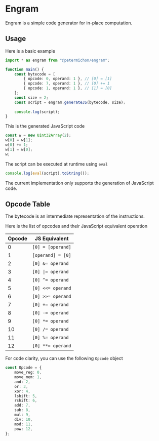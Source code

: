 # Engram

Engram is a simple code generator for in-place computation.

## Usage

Here is a basic example

```ts
import * as engram from "@petermichon/engram";

function main() {
    const bytecode = [
        { opcode: 0, operand: 1 }, // [0] = [1]
        { opcode: 7, operand: 1 }, // [0] += 1
        { opcode: 1, operand: 1 }, // [1] = [0]
    ];
    const size = 2;
    const script = engram.generateJS(bytecode, size);
    
    console.log(script);
}
```

This is the generated JavaScript code

```ts
const w = new Uint32Array(2);
w[0] = w[1];
w[0] += 1;
w[1] = w[0];
w;
```

The script can be executed at runtime using `eval`

```ts
console.log(eval(script).toString());
```

The current implementation only supports the generation of JavaScript code.

## Opcode Table

The bytecode is an intermediate representation of the instructions.

Here is the list of opcodes and their JavaScript equivalent operation

| Opcode | JS Equivalent     |
| ------ | ----------------- |
| 0      | `[0] = [operand]` |
| 1      | `[operand] = [0]` |
| 2      | `[0] &= operand`  |
| 3      | `[0] \|= operand` |
| 4      | `[0] ^= operand`  |
| 5      | `[0] <<= operand` |
| 6      | `[0] >>= operand` |
| 7      | `[0] += operand`  |
| 8      | `[0] -= operand`  |
| 9      | `[0] *= operand`  |
| 10     | `[0] /= operand`  |
| 11     | `[0] %= operand`  |
| 12     | `[0] **= operand` |

For code clarity, you can use the following `Opcode` object

```ts
const Opcode = {
    move_reg: 0,
    move_mem: 1,
    and: 2,
    or: 3,
    xor: 4,
    lshift: 5,
    rshift: 6,
    add: 7,
    sub: 8,
    mul: 9,
    div: 10,
    mod: 11,
    pow: 12,
};
```
